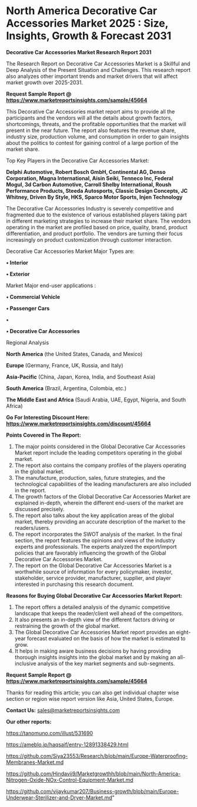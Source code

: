 # North America Decorative Car Accessories Market 2025 : Size, Insights, Growth & Forecast 2031

<strong>Decorative Car Accessories Market Research Report 2031</strong>

The Research Report on Decorative Car Accessories Market is a Skillful and Deep Analysis of the Present Situation and Challenges. This research report also analyzes other important trends and market drivers that will affect market growth over 2025-2031.

<strong>Request Sample Report @ <a href=https://www.marketreportsinsights.com/sample/45664>https://www.marketreportsinsights.com/sample/45664</a></strong>

This Decorative Car Accessories market report aims to provide all the participants and the vendors will all the details about growth factors, shortcomings, threats, and the profitable opportunities that the market will present in the near future. The report also features the revenue share, industry size, production volume, and consumption in order to gain insights about the politics to contest for gaining control of a large portion of the market share.

Top Key Players in the Decorative Car Accessories Market:

<strong>Delphi Automotive, Robert Bosch GmbH, Continental AG, Denso Corporation, Magna International, Aisin Seiki, Tenneco Inc, Federal Mogul, 3d Carbon Automotive, Carroll Shelby International, Roush Performance Products, Steeda Autosports, Classic Design Concepts, JC Whitney, Driven By Style, HKS, Sparco Motor Sports, Injen Technology</strong>

The Decorative Car Accessories Industry is severely competitive and fragmented due to the existence of various established players taking part in different marketing strategies to increase their market share. The vendors operating in the market are profiled based on price, quality, brand, product differentiation, and product portfolio. The vendors are turning their focus increasingly on product customization through customer interaction.

Decorative Car Accessories Market Major Types are:

<strong>•  Interior

•  Exterior</strong>

Market Major end-user applications :

<strong>•  Commercial Vehicle

•  Passenger Cars

•  

•  Decorative Car Accessories</strong>

Regional Analysis

</u><strong><b>North America</b></strong> (the United States, Canada, and Mexico)

<strong><b>Europe </b></strong>(Germany, France, UK, Russia, and Italy)

<strong><b>Asia-Pacific</b></strong> (China, Japan, Korea, India, and Southeast Asia)

<strong><b>South America</b></strong> (Brazil, Argentina, Colombia, etc.)

<strong><b>The Middle East and Africa</b></strong> (Saudi Arabia, UAE, Egypt, Nigeria, and South Africa)

<strong>Go For Interesting Discount Here: <a href=https://www.marketreportsinsights.com/discount/45664>https://www.marketreportsinsights.com/discount/45664</a></strong>

<strong>Points Covered in The Report:</strong>
<ol>
  <li>The major points considered in the Global Decorative Car Accessories Market report include the leading competitors operating in the global market.</li>
  <li>The report also contains the company profiles of the players operating in the global market.</li>
  <li>The manufacture, production, sales, future strategies, and the technological capabilities of the leading manufacturers are also included in the report.</li>
  <li>The growth factors of the Global Decorative Car Accessories Market are explained in-depth, wherein the different end-users of the market are discussed precisely.</li>
  <li>The report also talks about the key application areas of the global market, thereby providing an accurate description of the market to the readers/users.</li>
  <li>The report incorporates the SWOT analysis of the market. In the final section, the report features the opinions and views of the industry experts and professionals. The experts analyzed the export/import policies that are favorably influencing the growth of the Global Decorative Car Accessories Market.</li>
  <li>The report on the Global Decorative Car Accessories Market is a worthwhile source of information for every policymaker, investor, stakeholder, service provider, manufacturer, supplier, and player interested in purchasing this research document.</li>
</ol>
<strong>Reasons for Buying Global Decorative Car Accessories Market Report:</strong>

<ol>
  <li>The report offers a detailed analysis of the dynamic competitive landscape that keeps the reader/client well ahead of the competitors.</li>
  <li>It also presents an in-depth view of the different factors driving or restraining the growth of the global market.</li>
  <li>The Global Decorative Car Accessories Market report provides an eight-year forecast evaluated on the basis of how the market is estimated to grow.</li>
  <li>It helps in making aware business decisions by having providing thorough insights insights into the global market and by making an all-inclusive analysis of the key market segments and sub-segments.</li>
</ol>
<strong>Request Sample Report @ <a href=https://www.marketreportsinsights.com/sample/45664>https://www.marketreportsinsights.com/sample/45664</a></strong>


Thanks for reading this article; you can also get individual chapter wise section or region wise report version like Asia, United States, Europe.

<strong>Contact Us:</strong>
sales@marketreportsinsights.com

<strong>Our other reports:</strong>

<a href=https://tanomuno.com/illust/531690>https://tanomuno.com/illust/531690</a>

<a href=https://ameblo.jp/haqsaif/entry-12891338429.html>https://ameblo.jp/haqsaif/entry-12891338429.html</a>

<a href=https://github.com/Siya23553/Research/blob/main/Europe-Waterproofing-Membranes-Market.md>https://github.com/Siya23553/Research/blob/main/Europe-Waterproofing-Membranes-Market.md</a>

<a href=https://github.com/Hindavii9/Marketgrowthh/blob/main/North-America-Nitrogen-Oxide-NOx-Control-Equipment-Market.md>https://github.com/Hindavii9/Marketgrowthh/blob/main/North-America-Nitrogen-Oxide-NOx-Control-Equipment-Market.md</a>

<a href=https://github.com/vijaykumar207/Business-growth/blob/main/Europe-Underwear-Sterilizer-and-Dryer-Market.md>https://github.com/vijaykumar207/Business-growth/blob/main/Europe-Underwear-Sterilizer-and-Dryer-Market.md</a>"
